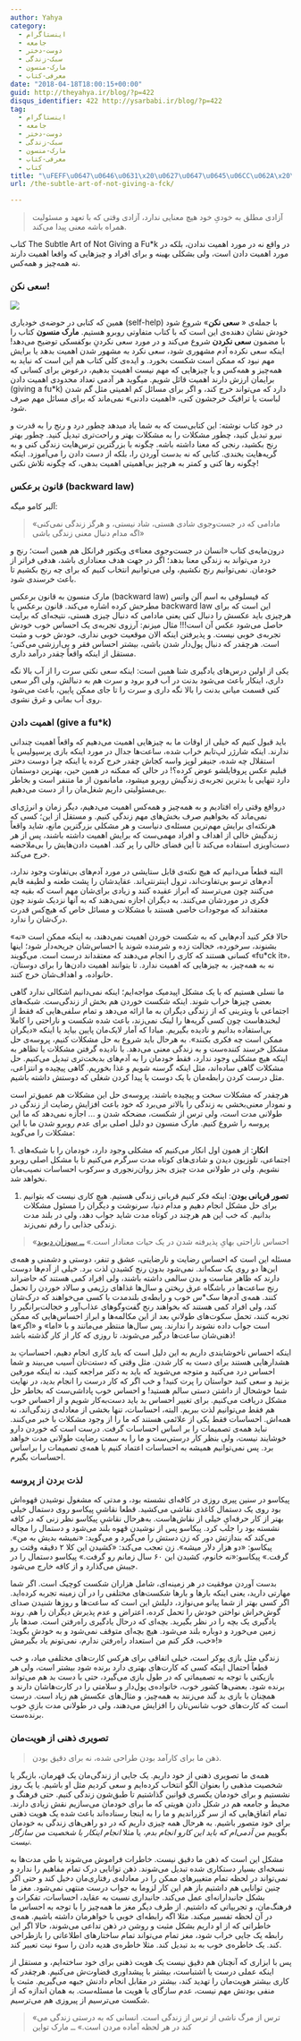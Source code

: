 ```yaml
---
author: Yahya
category:
  - اینستاگرام
  - جامعه
  - دوست-دختر
  - سبک-زندگی
  - مارک-منسون
  - معرفی-کتاب
date: "2018-04-18T18:00:15+00:00"
guid: http://theyahya.ir/blog/?p=422
disqus_identifier: 422 http://ysarbabi.ir/blog/?p=422
tag:
  - اینستاگرام
  - جامعه
  - دوست-دختر
  - سبک-زندگی
  - مارک-منسون
  - معرفی-کتاب
  - کتاب
title: "\uFEFF\u0647\u0646\u0631\x20\u0627\u0647\u0645\u06CC\u062A\x20\u0646\u062F\u0627\u062F\u0646\x3A\x20\u06A9\u062A\u0627\u0628\x20\x54\x68\x65\x20\x53\x75\x62\x74\x6C\x65\x20\x41\x72\x74\x20\x6F\x66\x20\x4E\x6F\x74\x20\x47\x69\x76\x69\x6E\x67\x20\x61\x20\x46\x75\x2A\x6B"
url: /the-subtle-art-of-not-giving-a-fck/

---
```

> آزادی مطلق به خودیِ خود هیچ معنایی ندارد، آزادی وقتی که با تعهد و مسئولیت همراه باشه معنی پیدا می‌کند.

کتاب The Subtle Art of Not Giving a Fu\*k در واقع نه در مورد اهمیت ندادن، بلکه در مورد اهمیت دادن است، ولی بشکلی بهینه و برای افراد و چیزهایی که واقعا اهمیت دارند نه همه‌چیز و همه‌کس.

### سعی نکن!

![](/wp-content/uploads/2018/04/Bukwoski-Dont-Try.jpeg)

همین که کتابی در حوضه‌ی خودیاری (self-help) با جمله‌ی « **سعی نکن**» شروع شود خودش نشان دهنده‌ی این است که با کتاب متفاوتی روبرو هستیم. **مارک منسون** کتاب را با مضمون **سعی نکردن** شروع می‌کند و در مورد سعی نکردنِ بوکفسکی توضیح می‌دهد! اینکه سعی نکرده آدم مشهوری شود، سعی نکرد به مشهور شدن اهمیت بدهد یا برایش مهم نبود که ممکن است شکست بخورد. و ایده‌ی کلی کتاب هم این است که نباید به همه‌چیز و همه‌کس و یا چیزهایی که مهم نیست اهمیت بدهیم، درعوض برای کسانی که برایمان ارزش دارند اهمیت قائل شویم. میگوید هر آدمی تعداد محدودی اهمیت دادن (giving a fu\*k) دارد که می‌تواند خرج کند، و اگر برای مسائل کم اهمیتی مثل گم شدن لباست یا ترافیک خرجشون کنی، «اهمیت دادنی» نمی‌ماند که برای مسائل مهم صرف شود.

در خود کتاب نوشته: این کتابی‌ست که به شما یاد میدهد چطور درد و رنج‌ را به قدرت و نیرو تبدیل کنید، چطور مشکلات را به مشکلات بهتر و راحت‌تری تبدیل کنید. چطور بهتر رنج بکشید، رنجی که معنا داشته باشه. چگونه با بزرگترین ترس‌هایت زندگی کنی و به گریه‌هایت بخندی. کتابی که نه بدست آوردن را، بلکه از دست دادن را می‌آموزد. اینکه چگونه رها کنی و کمتر به هرچیز بی‌اهمیتی اهمیت بدهی، که چگونه تلاش نکنی!

### قانون برعکس (backward law)

آلبر کامو میگه:

> «مادامی که در جست‌وجوی شادی هستی، شاد نیستی، و هرگز زندگی نمی‌کنی اگه مدام دنبال معنی زندگی باشی»

درون‌مایه‌ی کتاب «انسان در جست‌وجوی معنا»ی ویکتور فرانکل هم همین است؛ رنج و درد می‌تواند به زندگی معنا بدهد؛ اگر در جهت هدف معناداری باشد، هدفی فراتر از خودمان. نمی‌توانیم رنج نکشیم، ولی می‌توانیم انتخاب کنیم که برای چه رنج بکشیم تا باعث خرسندی شود.

مارک منسون به قانون برعکس (backward law) که فیسلوفی به اسم آلن واتس مطرحش کرده اشاره می‌کند. قانون برعکس یا backward law این است که برای هرچیزی باید عکسش را دنبال کنی یعنی مادامی که دنبال چیزی هستی،‌ نتیجه‌ای که برایت حاصل می‌شود عکس آن است!!! مثال میزنم: آرزوی تجربه‌ی یک احساس خوب خودش تجربه‌ی خوبی نیست. و پذیرفتن اینکه الان موقعیت خوبی نداری، خودش خوب و مثبت است. هرچقدر که دنبال پول‌دار شدن باشی، بیشتر احساس فقر و بی‌ارزشی می‌کنی؛ مستقل از اینکه واقعاً چقدر درآمد داری.

یکی از اولین درس‌‌های یادگیری شنا همین است: اینکه سعی نکنی سرت را از آب بالا نگه داری، اینکار باعث می‌شود بدنت در آب فرو برود و سرت هم به دنبالش، ولی اگر سعی کنی قسمت میانی بدنت را بالا نگه داری و سرت را تا جای ممکن پایین، باعث می‌شود روی آب بمانی و غرق نشوی.

### اهمیت دادن (give a fu\*k)

باید قبول کنیم که خیلی از اوقات ما به چیزهایی اهمیت می‌دهیم که واقعاً اهمیت چندانی ندارند. اینکه شارژر لپ‌تابم خراب شده، ساعت‌ها جدال در مورد اینکه بازی پرسپولیس یا استقلال چه شده، جنیفر لوپز واسه کجاش چقدر خرج کرده‌ یا اینکه چرا دوست دختر قبلیم عکس پروفایلشو عوض کرده؟! در حالی که ممکنه در همین حین، بهترین دوستمان دارد تنهایی با بدترین تجربه‌ی زندگیش روبرو میشود، مامانمون از ما متنفر است و بخاطر بی‌مسئولیتی داریم شغل‌مان را از دست می‌دهیم.

در‌واقع وقتی راه افتادیم و به همه‌چیز و همه‌کس اهمیت می‌دهیم، دیگر زمان و انرژی‌ای نمی‌ماند که بخواهیم صرف بخش‌‌های مهم زندگی کنیم. و مستقل از این؛ کسی که هرنکته‌ای برایش مهم‌ترین مسئله‌ی دنیاست و هر مشکلی بزرگترین مانع، شاید واقعاً زندگیش خالی از اهداف و افراد مهمی‌ست که برایش اهمیت داشته باشند، پس از هر دست‌اویزی استفاده می‌کند تا این فضای خالی را پر کند. اهمیت دادن‌هایش را بی‌ملاحضه خرج می‌کند.

البته قطعاً می‌دانیم که هیچ نکته‌ی قابل ستایشی در مورد آدم‌های بی‌تفاوت وجود ندارد، آدم‌های ترسو بی‌تفاوت‌اند، ترول اینترنتی‌اند. عقایدشان را پشت طعنه و لطیفه قایم می‌کنند چون می‌ترسند که ابراز عقیده کنند و زیادی برای‌شان مهم است که بقیه چه فکری در موردشان می‌کنند. به دیگران اجازه نمی‌دهند که به آنها نزدیک شوند چون معتقداند که موجودات خاصی هستند با مشکلات و مسائل خاص که هیچ‌کس قدرت درک‌شان را ندارد.

حالا فکر کنید آدم‌هایی که به شکست خوردن اهمیت نمی‌دهند، به اینکه ممکن است «نه» بشنوند، سرخورده، خجالت زده و شرمنده شوند یا احساس‌شان جریحه‌دار شود؛ اینها کسانی هستند که کاری را انجام می‌دهند که معتقداند درست است. می‌گویند «fu\*ck it»، نه به همه‌چیز، به چیزهایی که اهمیت ندارد. تا بتوانند اهمیت دادن‌ها را برای دوستان، خانواده، و اهداف‌شان خرج کنند.

ما نسلی هستیم که با یک مشکل اپیدمیک مواجه‌ایم؛ اینکه نمی‌دانیم اشکالی ندارد گاهی بعضی چیز‌ها خراب شوند. اینکه شکست خوردن هم بخش از زندگی‌ست. شبکه‌های اجتماعی با ویترینی که از زندگی دیگران به ما ارائه می‌دهد و تمام سلفی‌هایی که فقط از لبخند‌هاست چون کسی گریه‌ها را لینک نمی‌زند، باعث شده شکست و ناراحتی را کاملا بی‌استفاده بدانیم و نادیده بگیریم. مبادا که آمار لایک‌مان پایین بیاید یا اینکه «دیگران ممکن است چه فکری بکنند». به هرحال باید شروع به حل مشکلات کنیم، پروسه‌ی حل مشکل خرسند کننده‌ست و به زندگی معنی می‌دهد. با نادیده گرفتن مشکلات یا تظاهر به اینکه هیچ مشکلی وجود ندارد، فقط خودمان را به آدم‌های بدبخت‌تری تبدیل می‌‌کنیم. حل مشکلات گاهی ساده‌اند، مثل اینکه گرسنه شویم و غذا بخوریم. گاهی پیچیده و انتزاعی‌، مثل درست کردن رابطه‌‌مان با یک دوست یا پیدا کردن شغلی که دوستش داشته باشیم.

هرچقدر که مشکلات سخت و پیچیده باشند، پروسه‌ی حل این مشکلات هم عمیق‌تر است و نمودار معنی‌بخشی به زندگی را بالاتر می‌برد که خود باعث افزایشِ رضایت از زندگی در طولانی مدت است، ولی ترس از شکست، مضحکه شدن و ... اجازه نمی‌دهد که ما این پروسه را شروع کنیم. مارک منسون دو دلیل اصلی برای عدم روبرو شدن ما با این مشکلات را می‌گوید:

1\. **انکار**: از همون اول انکار می‌کنیم که مشکلی وجود دارد، خودمان را با شبکه‌های اجتماعی، تلوزیون دیدن و شادی‌های کوتاه مدت سرگرم می‌کنیم تا با مشکل اصلی روبرو نشویم. ولی در طولانی مدت چیزی بجز روان‌رنجوری و سرکوب احساسات نصیب‌مان نخواهد شد.

1. **تصور قربانی بودن**: اینکه فکر کنیم قربانی زندگی هستیم. هیچ کاری نیست که بتوانیم برای حل مشکل انجام دهیم و مدام دنیا، سرنوشت و دیگران را مسئول مشکلات‌ بدانیم. که خب این‌ هم هرچند در کوتاه مدت شاید جواب دهد، ولی در بلند مدت زندگی جذابی را رقم نمی‌زند.

> «احساس ناراحتی بهایِ پذیرفته شدن در یک حیات معنادار است.» [ــ سوزان دیوید](https://www.ted.com/talks/susan_david_the_gift_and_power_of_emotional_courage/transcript?language=en#t-621036)

مسئله این است که احساس رضایت و نارضایتی، عشق و تنفر، دوستی و دشمنی و همه‌ی این‌ها دو روی یک سکه‌اند. نمی‌شود بدون رنج کشیدن لذت برد. خیلی از آدم‌ها دوست دارند که ظاهر مناست و بدن سالمی داشته باشند، ولی افراد کمی هستند که حاضراند رنج ساعت‌ها در باشگاه عرق ریختن و سال‌ها غذاهای رژیمی و سالاد خوردن را تحمل کنند. همه‌ی آدم‌ها سک\*س خوب و رابطه‌ی بلندمدت با کسی می‌خواهند که درک‌شان کند، ولی افراد کمی هستند که بخواهند رنج گفت‌و‌گوهای عذاب‌آور و خجالت‌برانگیر را تجربه کنند، تحمل سکوت‌های طولانیِ بعد از این مکالمه‌ها و ابراز احساس‌هایی که ممکن است جواب داده نشوند را ندارند. پس سال‌ها منتظر می‌مانند و با «اما» و «اگر»ها ذهنی‌شان ساعت‌ها درگیر می‌شوند، تا روزی که کار از کار گذشته باشد!

اینکه احساس ناخوشایندی داریم به این دلیل است که باید کاری انجام دهیم، احساساتِ بد هشدارهایی هستند برای دست به کار شدن. مثل وقتی که دستت‌تان آسیب می‌بیند و شما احساس درد می‌کنید و متوجه می‌شوید که باید به دکتر مراجعه کنید، نه اینکه مورفین بزنید و سعی کنید حواستان را پرت کنید! و خب اگر که کار درست را انجام بدید، در نهایت شما خوشحال از داشتن دستی سالم هستید! و احساس خوب پاداشی‌ست که بخاطر حل مشکل دریافت می‌کنیم. برای تغییر احساس بد باید دست‌به‌کار شویم و از احساس خوب هم فقط می‌توانیم لذت ببریم. البته، احساسات، تنها بخشی از معادله‌‌ی زندگی‌اند، نه همه‌اش. احساسات فقط یکی از علائمی هستند که ما را از وجود مشکلات با خبر می‌کنند. نباید همه‌ی تصمیمات را بر اساس احساسات گرفت. درست است که خوردن دارو خوشایند نیست، ولی بنظر کار درستی‌ست و ما را به سمت رضایت طولانی مدت خواهد برد. پس نمی‌توانیم همیشه به احساسات اعتماد کنیم یا همه‌ی تصمیمات را براساس احساسات بگیرم.

### لذت بردن از پروسه

پیکاسو در سنین پیری روزی در کافه‌ای نشسته بود، و مدتی که مشغول نوشیدن قهوه‌اش بود روی یک دستمال کاغذی نقاشی می‌کشید. قطعا نقاشیِ پیکاسو روی دستمال خیلی بهتر از کار حرفه‌ایِ خیلی از نقاش‌هاست. به‌هرحال نقاشیِ پیکاسو نظر زنی که در کافه نشسته بود را جلب کرد. پیکاسو پس از نوشیدن قهوه بلند می‌شود و دستمال را مچاله می‌کند که بندازتش دور که زن دستش را می‌گیرد و می‌گوید: «نمیشه بدیش به من». پیکاسو: «دو هزار دلار میشه». زن تعجب می‌کند: «کشیدن این کلا ۲ دقیقه وقتت رو گرفت.» پیکاسو:«نه خانوم، کشیدن این ۶۰ سال زمانم رو گرفت.» پیکاسو دستمال را در جیبش می‌گذارد و از کافه خارج می‌شود.

بدست آوردن موفقیت در هر زمینه‌ای، شامل هزاران شکست کوچیک است. اگر شما مهارتی دارید، یعنی اینکه بارها و بارها شکست‌های مختلفی را در آن زمینه تجربه کرده‌اید. اگر کسی بهتر از شما پیانو می‌نوازد، دلیلش این است که ساعت‌ها و روزها شنیدن صدای گوش‌خراش نواختن خودش را تحمل کرده، اعتراض و عدم پذیرش دیگران را هم. روند یادگیری یک بچه را در نظر بگیرید. بچه‌ای که درحال یادگیری راه‌رفتن است. صدها بار زمین می‌خورد و دوباره بلند می‌شود. هیچ بچه‌ای متوقف نمی‌شود و به خودش بگوید:‌ «خب، فکر کنم من استعداد راه‌رفتن ندارم، نمی‌تونم یاد بگیرمش!»

زندگی مثل بازی پوکر است، خیلی اتفاقی برای هرکس کارت‌های مختلفی میاد، و خب قطعاً احتمال اینکه کسی که کارت‌های بهتری دارد برنده شود بیشتر است، ولی هر بازیکنی با توجه به تصمیماتی که در طول بازی می‌گیرد، حتی با دست بد هم می‌تواند برنده شود. بعضی‌ها کشور خوب، خانواده‌ی پول‌دار و سلامتی را در کارت‌هاشان دارند و همچنان با بازی بد گند می‌زنند به همه‌چیز، و مثال‌های عکسش هم زیاد است. درست است که کارت‌های خوب شانس‌تان را افزایش می‌دهند، ولی در طولانی مدت بازیِ خوب برنده‌ست.

### تصویری ذهنی از هویت‌مان

> ذهن ما برای کارآمد بودن طراحی شده، نه برای دقیق بودن.

همه‌ی ما تصویری ذهنی از خود داریم. یک جایی از زندگی‌مان یک قهرمان، بازیگر یا شخصیت مذهبی را بعنوان الگو انتخاب کرده‌ایم و سعی کردیم مثل او باشیم. یا یک روز نشستیم و برای خودمان یکسری قوانین گذاشتیم تا طبق‌شون زندگی کنیم. حتی فرهنگ و محیط و جامعه هم در شکل دادن هویتی که ما برای خودمان می‌سازیم نقش زیادی دارند. تمام اتفاق‌هایی که از سر گزراندیم و ما را به اینجا رسناده‌اند باعث شده یک هویت ذهنی برای خود متصور باشیم. به هرحال همه‌ چیزی داریم که در دو راهی‌های زندگی به خودمان بگوییم _من آدمی‌ام که باید این کارو انجام بدم،_ یا مثلا _انجام اینکار با شخصیت من سازگار نیست_.

مشکل این است که ذهن ما دقیق نیست. خاطرات فراموش می‌شوند یا طی مدت‌ها به نسخه‌ای بسیار دستکاری شده تبدیل می‌شوند. ذهن توانایی درک تمام مفاهیم را ندارد و نمی‌تواند در لحظه تمام متغییرهای ممکن را در معادله‌ی رفتاری‌مان دخیل کند و حتی اگر چنین توانایی هم داشتیم باز هم این کار لزوما به جواب درست منتهی نمی‌شود. مغز ما بشکل جانبدارانه‌ای عمل می‌کند. جانبداری نسبت به عقاید، احساسات، تفکرات و فرهنگ‌‌مان، و تجربیاتی که داشتیم. از طرف دیگر مغز ما همه‌چیز را با توجه به احساس ما در ‌آن لحظه تفسیر میکند. مثلا اگه رابطه‌ای خوبی با خواهرمان داشته باشیم. همه‌ی خاطراتی که از او داریم بشکل مثبت و روشن در ذهن تداعی می‌شوند، حالا اگر این رابطه یک جایی خراب شود، مغز تمام می‌تواند تمام ساختارهای اطلاعاتی را بازطراحی کند. یک خاطره‌ی خوب به بد تبدیل کند. مثلا خاطره‌ی هدیه دادن را سوء نیت تعبیر کند.

پس با ابزاری که آنچنان هم دقیق نیست یک هویت ذهنی برای خود ساخته‌ایم، و مستقل از اینکه عملی درست یا اشتباست، بیشتر با پیشداوری‌ قضاوت‌ش می‌کنیم. هرچقدر که کاری بیشتر هویت‌مان را تهدید کند، بیشتر در مقابل انجام دادنش جبهه می‌گیریم. مثبت یا منفی بودنش مهم نیست، عدم سازگای با هویت ما مسئله‌ست. به همان اندازه که از شکست می‌ترسیم از پیروزی هم می‌ترسیم.

> «ترس از مرگ ناشی از ترس از زندگی است. انسانی که به درستی زندگی می کند در هر لحظه آماده مردن است.» ــ مارک تواین
